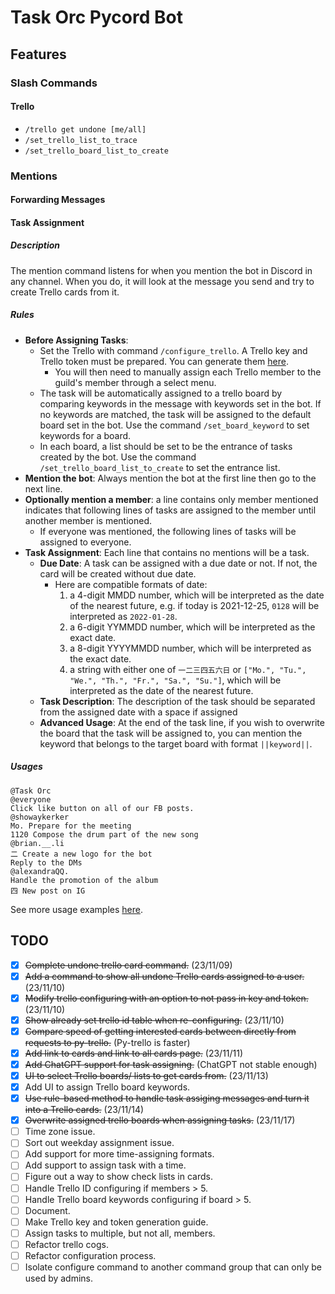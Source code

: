# Task Orc Pycord Bot

## Features
### Slash Commands
#### Trello

* `/trello get undone [me/all]`
* `/set_trello_list_to_trace`
* `/set_trello_board_list_to_create`

### Mentions
#### Forwarding Messages
#### Task Assignment
##### Description
The mention command listens for when you mention the bot in Discord in any channel. When you do, it will look at the message you send and try to create Trello cards from it.

##### Rules
* **Before Assigning Tasks**:
	* Set the Trello with command `/configure_trello`. A Trello key and Trello token must be prepared. You can generate them [here](https://developer.atlassian.com/cloud/trello/).
		* You will then need to manually assign each Trello member to the guild's member through a select menu.
	* The task will be automatically assigned to a trello board by comparing keywords in the message with keywords set in the bot. If no keywords are matched, the task will be assigned to the default board set in the bot. Use the command `/set_board_keyword` to set keywords for a board.
	* In each board, a list should be set to be the entrance of tasks created by the bot. Use the command `/set_trello_board_list_to_create` to set the entrance list.
* **Mention the bot**: Always mention the bot at the first line then go to the next line.
* **Optionally mention a member**: a line contains only member mentioned indicates that following lines of tasks are assigned to the member until another member is mentioned.
	* If everyone was mentioned, the following lines of tasks will be assigned to everyone.
* **Task Assignment**: Each line that contains no mentions will be a task.
	* **Due Date**: A task can be assigned with a due date or not. If not, the card will be created without due date. 
		* Here are compatible formats of date:
			1. a 4-digit MMDD number, which will be interpreted as the date of the nearest future, e.g. if today is 2021-12-25, `0128` will be interpreted as `2022-01-28`.
			2. a 6-digit YYMMDD number, which will be interpreted as the exact date.
			3. a 8-digit YYYYMMDD number, which will be interpreted as the exact date.
			4. a string with either one of `一二三四五六日` or `["Mo.", "Tu.", "We.", "Th.", "Fr.", "Sa.", "Su."]`, which will be interpreted as the date of the nearest future.
	* **Task Description**: The description of the task should be separated from the assigned date with a space if assigned
	* **Advanced Usage**: At the end of the task line, if you wish to overwrite the board that the task will be assigned to, you can mention the keyword that belongs to the target board with format `||keyword||`.

##### Usages
```
@Task Orc
@everyone
Click like button on all of our FB posts.
@showaykerker
Mo. Prepare for the meeting
1120 Compose the drum part of the new song
@brian.__.li
二 Create a new logo for the bot
Reply to the DMs
@alexandraQQ.
Handle the promotion of the album
四 New post on IG
```
See more usage examples [here](./task_assignment_usages.md).



## TODO

- [x] ~~Complete undone trello card command.~~ (23/11/09)
- [x] ~~Add a command to show all undone Trello cards assigned to a user.~~ (23/11/10)
- [x] ~~Modify trello configuring with an option to not pass in key and token.~~ (23/11/10)
- [x] ~~Show already set trello id table when re-configuring.~~ (23/11/10)
- [x] ~~Compare speed of getting interested cards between directly from requests to py-trello.~~ (Py-trello is faster)
- [x] ~~Add link to cards and link to all cards page.~~ (23/11/11)
- [x] ~~Add ChatGPT support for task assigning.~~ (ChatGPT not stable enough)
- [x] ~~UI to select Trello boards/ lists to get cards from.~~ (23/11/13)
- [x] Add UI to assign Trello board keywords.
- [x] ~~Use rule-based method to handle task assiging messages and turn it into a Trello cards.~~ (23/11/14)
- [x] ~~Overwrite assigned trello boards when assigning tasks.~~ (23/11/17)
- [ ] Time zone issue.
- [ ] Sort out weekday assignment issue.
- [ ] Add support for more time-assigning formats.
- [ ] Add support to assign task with a time.
- [ ] Figure out a way to show check lists in cards.
- [ ] Handle Trello ID configuring if members > 5.
- [ ] Handle Trello board keywords configuring if board > 5.
- [ ] Document.
- [ ] Make Trello key and token generation guide.
- [ ] Assign tasks to multiple, but not all, members.
- [ ] Refactor trello cogs.
- [ ] Refactor configuration process.
- [ ] Isolate configure command to another command group that can only be used by admins.